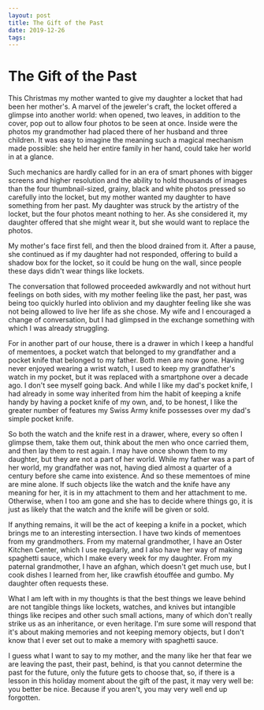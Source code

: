 ```yaml
---
layout: post
title: The Gift of the Past
date: 2019-12-26
tags: 
---
```

# The Gift of the Past
This Christmas my mother wanted to give my daughter a locket that had been her mother's. A marvel of the jeweler's craft, the locket offered a glimpse into another world: when opened, two leaves, in addition to the cover, pop out to allow four photos to be seen at once. Inside were the photos my grandmother had placed there of her husband and three children. It was easy to imagine the meaning such a magical mechanism made possible: she held her entire family in her hand, could take her world in at a glance. 

Such mechanics are hardly called for in an era of smart phones with bigger screens and higher resolution and the ability to hold thousands of images than the four thumbnail-sized, grainy, black and white photos pressed so carefully into the locket, but my mother wanted my daughter to have something from her past. My daughter was struck by the artistry of the locket, but the four photos meant nothing to her. As she considered it, my daughter offered that she might wear it, but she would want to replace the photos. 

My mother's face first fell, and then the blood drained from it. After a pause, she continued as if my daughter had not responded, offering to build a shadow box for the locket, so it could be hung on the wall, since people these days didn't wear things like lockets. 

The conversation that followed proceeded awkwardly and not without hurt feelings on both sides, with my mother feeling like the past, her past, was being too quickly hurled into oblivion and my daughter feeling like she was not being allowed to live her life as she chose. My wife and I encouraged a change of conversation, but I had glimpsed in the exchange something with which I was already struggling. 

For in another part of our house, there is a drawer in which I keep a handful of mementoes, a pocket watch that belonged to my grandfather and a pocket knife that belonged to my father. Both men are now gone. Having never enjoyed wearing a wrist watch, I used to keep my grandfather's watch in my pocket, but it was replaced with a smartphone over a decade ago. I don't see myself going back. And while I like my dad's pocket knife, I had already in some way inherited from him the habit of keeping a knife handy by having a pocket knife of my own, and, to be honest, I like the greater number of features my Swiss Army knife possesses over my dad's simple pocket knife.

So both the watch and the knife rest in a drawer, where, every so often I glimpse them, take them out, think about the men who once carried them, and then lay them to rest again. I may have once shown them to my daughter, but they are not a part of her world. While my father was a part of her world, my grandfather was not, having died almost a quarter of a century before she came into existence. And so these mementoes of mine are mine alone. If such objects like the watch and the knife have any meaning for her, it is in my attachment to them and her attachment to me. Otherwise, when I too am gone and she has to decide where things go, it is just as likely that the watch and the knife will be given or sold.

If anything remains, it will be the act of keeping a knife in a pocket, which brings me to an interesting intersection. I have two kinds of mementoes from my grandmothers. From my maternal grandmother, I have an Oster Kitchen Center, which I use regularly, and I also have her way of making spaghetti sauce, which I make every week for my daughter. From my paternal grandmother, I have an afghan, which doesn't get much use, but I cook dishes I learned from her, like crawfish étouffée and gumbo. My daughter often requests these. 

What I am left with in my thoughts is that the best things we leave behind are not tangible things like lockets, watches, and knives but intangible things like recipes and other such small actions, many of which don't really strike us as an inheritance, or even heritage. I'm sure some will respond that it's about making memories and not keeping memory objects, but I don't know that I ever set out to make a memory with spaghetti sauce. 

I guess what I want to say to my mother, and the many like her that fear we are leaving the past, their past, behind, is that you cannot determine the past for the future, only the future gets to choose that, so, if there is a lesson in this holiday moment about  the gift of the past, it may very well be: you better be nice. Because if you aren't, you may very well end up forgotten.